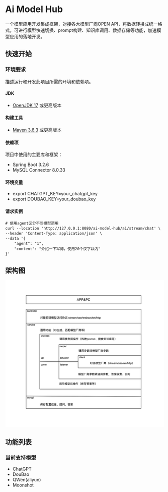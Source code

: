 # Ai Model Hub

一个模型应用开发集成框架，对接各大模型厂商OPEN API，将数据转换成统一格式，可进行模型快速切换、prompt构建、知识库调用、数据存储等功能，加速模型应用的落地开发。

## 快速开始

### 环境要求

描述运行和开发此项目所需的环境和依赖项。

#### JDK

- [OpenJDK 17](https://openjdk.java.net/projects/jdk/17/) 或更高版本

#### 构建工具

- [Maven 3.6.3](https://maven.apache.org/download.cgi) 或更高版本

#### 依赖项

项目中使用的主要库和框架：

- Spring Boot 3.2.6
- MySQL Connector 8.0.33

#### 环境变量

- export CHATGPT_KEY=your_chatgpt_key
- export DOUBAO_KEY=your_doubao_key

#### 请求实例

```shell
# 使用agent区分不同模型调用
curl --location 'http://127.0.0.1:8080/ai-model-hub/ai/stream/chat' \
--header 'Content-Type: application/json' \
--data '{
    "agent": "1",
    "content": "介绍一下军博，使用20个汉字以内"
}'
```

## 架构图

![image](https://github.com/Jindou2018/image/raw/master/ai-model-hub/%E6%9E%B6%E6%9E%842024-07-08-15-04-31.png)

## 功能列表

### 当前支持模型

- ChatGPT
- DouBao
- QWen(aliyun)
- Moonshot

